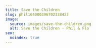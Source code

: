 ```yaml
---
title: Save the Children
slug: phil164000396702338423
image:
  source: images/save-the-children.png
  alt: Save the Children - Phil & Flo
seo:
  noindex: true
---
```

